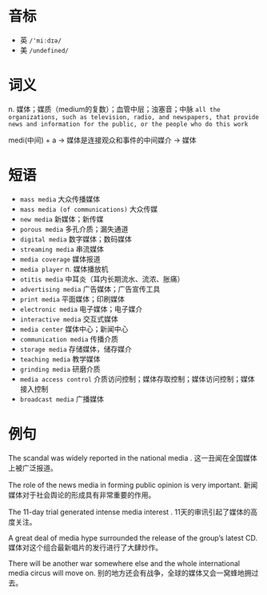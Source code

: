 # 音标

- 英 `/'miːdɪə/`
- 美 `/undefined/`

# 词义

n. 媒体；媒质（medium的复数）；血管中层；浊塞音；中脉
`all the organizations, such as television, radio, and newspapers, that provide news and information for the public, or the people who do this work`



medi(中间) + a → 媒体是连接观众和事件的中间媒介 → 媒体

# 短语

- `mass media` 大众传播媒体
- `mass media (of communications)` 大众传媒
- `new media` 新媒体；新传媒
- `porous media` 多孔介质；漏失通道
- `digital media` 数字媒体；数码媒体
- `streaming media` 串流媒体
- `media coverage` 媒体报道
- `media player` n. 媒体播放机
- `otitis media` 中耳炎（耳内长期流水、流浓、胀痛）
- `advertising media` 广告媒体；广告宣传工具
- `print media` 平面媒体；印刷媒体
- `electronic media` 电子媒体；电子媒介
- `interactive media` 交互式媒体
- `media center` 媒体中心；新闻中心
- `communication media` 传播介质
- `storage media` 存储媒体，储存媒介
- `teaching media` 教学媒体
- `grinding media` 研磨介质
- `media access control` 介质访问控制；媒体存取控制；媒体访问控制；媒体接入控制
- `broadcast media` 广播媒体

# 例句

The scandal was widely reported in the national media .
这一丑闻在全国媒体上被广泛报道。

The role of the news media in forming public opinion is very important.
新闻媒体对于社会舆论的形成具有非常重要的作用。

The 11-day trial generated intense media interest .
11天的审讯引起了媒体的高度关注。

A great deal of media hype surrounded the release of the group’s latest CD.
媒体对这个组合最新唱片的发行进行了大肆炒作。

There will be another war somewhere else and the whole international media circus will move on.
别的地方还会有战争，全球的媒体又会一窝蜂地拥过去。


